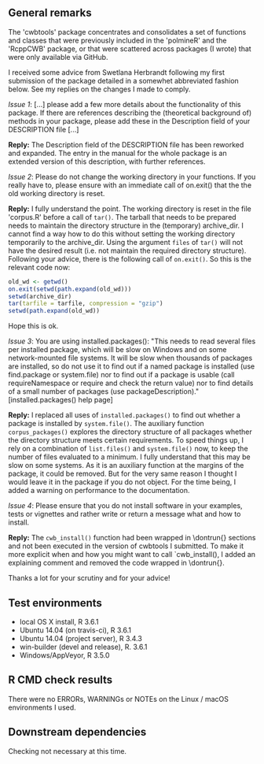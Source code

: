 ## General remarks

The 'cwbtools' package concentrates and consolidates a set of functions and
classes that were previously included in the 'polmineR' and the 'RcppCWB'
package, or that were scattered across packages (I wrote) that were only
available via GitHub.

I received some advice from Swetlana Herbrandt following my first submission
of the package detailed in a somewhet abbreviated fashion below. See my replies
on the changes I made to comply.

_Issue 1_: [...] please add a few more details about the functionality of this
package. If there are references describing the (theoretical background of)
methods in your package, please add these in the Description field of
your DESCRIPTION file [...]

**Reply:** The Description field of the DESCRIPTION file has been reworked and
expanded. The entry in the manual for the whole package is an extended version 
of this description, with further references.

_Issue 2_: Please do not change the working directory in your functions. If you
really have to, please ensure with an immediate call of on.exit() that
the the old working directory is reset.

**Reply:** I fully understand the point. The working directory is reset in the file 'corpus.R'
before a call of `tar()`. The tarball that needs to be prepared needs to maintain
the directory structure in the (temporary) archive_dir. I cannot find a way
how to do this without setting the working directory temporarily to the archive_dir.
Using the argument `files` of `tar()` will not have the desired result (i.e. not
maintain the required directory structure). Following your advice, there is the following 
call of `on.exit()`. So this is the relevant code now:

```r
old_wd <- getwd()
on.exit(setwd(path.expand(old_wd)))
setwd(archive_dir)
tar(tarfile = tarfile, compression = "gzip")
setwd(path.expand(old_wd))
```

Hope this is ok.

_Issue 3_: You are using installed.packages(): "This needs to read several files per
installed package, which will be slow on Windows and on some network-mounted
file systems. It will be slow when thousands of packages are installed, so do
not use it to find out if a named package is installed (use find.package or
system.file) nor to find out if a package is usable (call requireNamespace or
require and check the return value) nor to find details of a small number of
packages (use packageDescription)." [installed.packages() help page]

**Reply:** I replaced all uses of `installed.packages()` to find out whether a package
is installed by `system.file()`. The auxiliary function `corpus_packages()` 
explores the directory structure of all packages whether the directory structure
meets certain requirements. To speed things up, I rely on a combination of
`list.files()` and `system.file()` now, to keep the number of files evaluated to a
minimum. I fully understand that this may be slow on some systems. As it is an auxiliary
function at the margins of the package, it could be removed. But for the very
same reason I thought I would leave it in the package if you do not object.
For the time being, I added a warning on performance to the documentation.

_Issue 4_: Please ensure that you do not install software in your examples, tests
or vignettes and rather write or return a message what and how to install.

**Reply:** The `cwb_install()` function had been wrapped in \dontrun{} sections and not been 
executed in the version of cwbtools I submitted. To make it more explicit when and
how you might want to call `cwb_install(), I added an explaining comment and removed
the code wrapped in \dontrun{}.

Thanks a lot for your scrutiny and for your advice!


## Test environments

* local OS X install, R 3.6.1
* Ubuntu 14.04 (on travis-ci), R 3.6.1
* Ubuntu 14.04 (project server), R 3.4.3
* win-builder (devel and release), R. 3.6.1
* Windows/AppVeyor, R 3.5.0


## R CMD check results

There were no ERRORs, WARNINGs or NOTEs on the Linux / macOS environments I used. 


## Downstream dependencies

Checking not necessary at this time.

